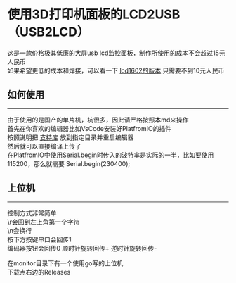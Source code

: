 # 使用3D打印机面板的LCD2USB（USB2LCD）

这是一款价格极其低廉的大屏usb lcd监控面板，制作所使用的成本不会超过15元人民币  
如果希望更低的成本和焊接，可以看一下 [lcd1602的版本](https://github.com/zanjie1999/usb2lcd) 只需要不到10元人民币

## 如何使用
-----
由于使用的是国产的单片机，坑很多，因此请严格按照本md来操作  
首先在你喜欢的编辑器比如VsCode安装好PlatfromIO的插件  
按照说明把 [支持库](https://github.com/zanjie1999/lgt8f328-pio) 放到指定目录并重启编辑器  
然后就可以直接编译上传了  
在PlatfromIO中使用Serial.begin时传入的波特率是实际的一半，比如要使用115200，那么就需要 Serial.begin(230400);

## 上位机
-----
控制方式非常简单  
\r会回到左上角第一个字符  
\n会换行  
按下方按键串口会回传1  
编码器按钮会回传0
顺时针旋转回传+
逆时针旋转回传-
  
在monitor目录下有一个使用go写的上位机  
下载点右边的Releases
